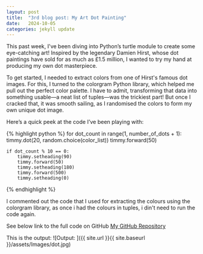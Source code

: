 ```yaml
---
layout: post
title:  "3rd blog post: My Art Dot Painting"
date:   2024-10-05
categories: jekyll update
---
```

This past week, I've been diving into Python’s turtle module to create some eye-catching art! Inspired by the legendary Damien Hirst, whose dot paintings have sold for as much as £1.5 million, I wanted to try my hand at producing my own dot masterpiece.

To get started, I needed to extract colors from one of Hirst's famous dot images. For this, I turned to the colorgram Python library, which helped me pull out the perfect color palette. I have to admit, transforming that data into something usable—a neat list of tuples—was the trickiest part! But once I cracked that, it was smooth sailing, as I randomised the colors to form my own unique dot image.

Here’s a quick peek at the code I’ve been playing with:


{% highlight python %}
for dot_count in range(1, number_of_dots + 1):
    timmy.dot(20, random.choice(color_list))
    timmy.forward(50)

    if dot_count % 10 == 0:
        timmy.setheading(90)
        timmy.forward(50)
        timmy.setheading(180)
        timmy.forward(500)
        timmy.setheading(0)
{% endhighlight %}

I commented out the code that I used for extracting the colours using the colorgram library, as once i had the colours in tuples, i din't need to run the code again.

See below link to the full code on GitHub
[My GitHub Repository](https://github.com/Arshad-Munir1/Art-dot-painting)

This is the output:
![Output: ]({{ site.url }}{{ site.baseurl }}/assets/Images/dot.jpg)